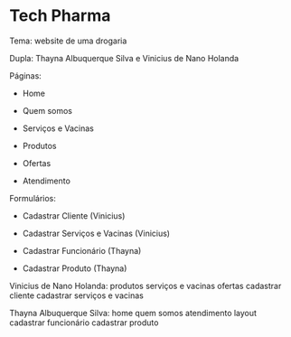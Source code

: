 # Tech Pharma

Tema: website de uma drogaria

Dupla: Thayna Albuquerque Silva e Vinicius de Nano Holanda

Páginas:

- Home

- Quem somos

- Serviços e Vacinas

- Produtos

- Ofertas

- Atendimento

Formulários:

- Cadastrar Cliente (Vinicius)

- Cadastrar Serviços e Vacinas (Vinicius)

- Cadastrar Funcionário (Thayna)

- Cadastrar Produto (Thayna)

Vinicius de Nano Holanda:
produtos
serviços e vacinas
ofertas
cadastrar cliente
cadastrar serviços e vacinas

Thayna Albuquerque Silva:
home
quem somos
atendimento
layout
cadastrar funcionário
cadastrar produto
